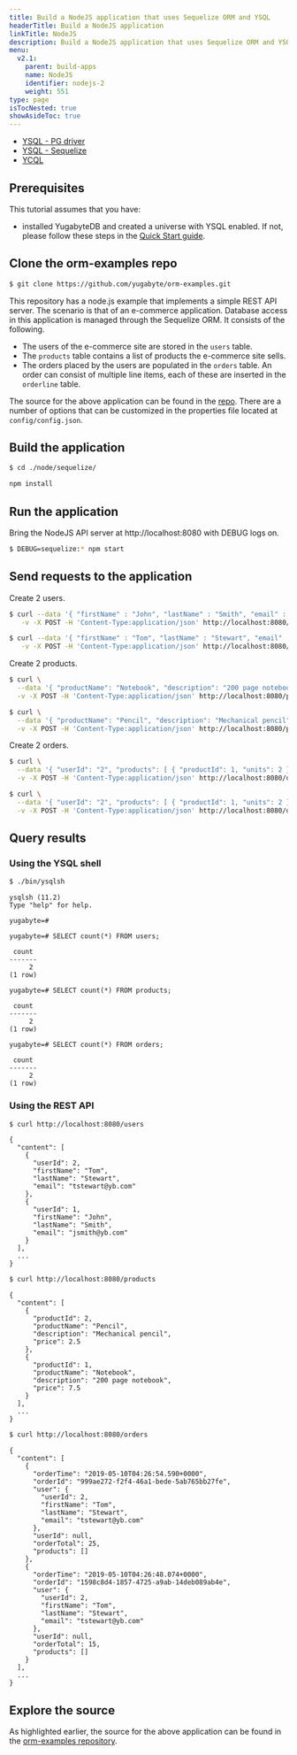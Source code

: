 ```yaml
---
title: Build a NodeJS application that uses Sequelize ORM and YSQL
headerTitle: Build a NodeJS application
linkTitle: NodeJS
description: Build a NodeJS application that uses Sequelize ORM and YSQL.
menu:
  v2.1:
    parent: build-apps
    name: NodeJS
    identifier: nodejs-2
    weight: 551
type: page
isTocNested: true
showAsideToc: true
---
```



<ul class="nav nav-tabs-alt nav-tabs-yb">
  <li >
    <a href="/latest/quick-start/build-apps/nodejs/ysql-pg" class="nav-link ">
      <i class="icon-postgres" aria-hidden="true"></i>
      YSQL - PG driver
    </a>
  </li>
  <li >
    <a href="/latest/quick-start/build-apps/nodejs/ysql-sequelize" class="nav-link active">
      <i class="icon-postgres" aria-hidden="true"></i>
      YSQL - Sequelize
    </a>
  </li>
  <li>
    <a href="/latest/quick-start/build-apps/nodejs/ycql" class="nav-link">
      <i class="icon-cassandra" aria-hidden="true"></i>
      YCQL
    </a>
  </li>
</ul>


## Prerequisites

This tutorial assumes that you have:

- installed YugabyteDB and created a universe with YSQL enabled. If not, please follow these steps in the [Quick Start guide](../../../../quick-start/explore-ysql/).

## Clone the orm-examples repo

```sh
$ git clone https://github.com/yugabyte/orm-examples.git
```

This repository has a node.js example that implements a simple REST API server. The scenario is that of an e-commerce application. Database access in this application is managed through the Sequelize ORM. It consists of the following.

- The users of the e-commerce site are stored in the `users` table.
- The `products` table contains a list of products the e-commerce site sells.
- The orders placed by the users are populated in the `orders` table. An order can consist of multiple line items, each of these are inserted in the `orderline` table.

The source for the above application can be found in the [repo](https://github.com/yugabyte/orm-examples/tree/master/node/sequelize). There are a number of options that can be customized in the properties file located at `config/config.json`. 

## Build the application

```sh
$ cd ./node/sequelize/
```

```sh
npm install
```

## Run the application

Bring the NodeJS API server at http://localhost:8080 with DEBUG logs on.

```sh
$ DEBUG=sequelize:* npm start
```

## Send requests to the application

Create 2 users.

```sh
$ curl --data '{ "firstName" : "John", "lastName" : "Smith", "email" : "jsmith@yb.com" }' \
   -v -X POST -H 'Content-Type:application/json' http://localhost:8080/users
```
```sh
$ curl --data '{ "firstName" : "Tom", "lastName" : "Stewart", "email" : "tstewart@yb.com" }' \
   -v -X POST -H 'Content-Type:application/json' http://localhost:8080/users
```

Create 2 products.

```sh
$ curl \
  --data '{ "productName": "Notebook", "description": "200 page notebook", "price": 7.50 }' \
  -v -X POST -H 'Content-Type:application/json' http://localhost:8080/products
```

```sh
$ curl \
  --data '{ "productName": "Pencil", "description": "Mechanical pencil", "price": 2.50 }' \
  -v -X POST -H 'Content-Type:application/json' http://localhost:8080/products
```

Create 2 orders.

```sh
$ curl \
  --data '{ "userId": "2", "products": [ { "productId": 1, "units": 2 } ] }' \
  -v -X POST -H 'Content-Type:application/json' http://localhost:8080/orders
```

```sh
$ curl \
  --data '{ "userId": "2", "products": [ { "productId": 1, "units": 2 }, { "productId": 2, "units": 4 } ] }' \
  -v -X POST -H 'Content-Type:application/json' http://localhost:8080/orders
```

## Query results

### Using the YSQL shell

```sh
$ ./bin/ysqlsh 
```

```
ysqlsh (11.2)
Type "help" for help.

yugabyte=#
```

```postgresql
yugabyte=# SELECT count(*) FROM users;
```

```
 count 
-------
     2
(1 row)
```

```postgresql
yugabyte=# SELECT count(*) FROM products;
```

```
 count 
-------
     2
(1 row)
```

```postgresql
yugabyte=# SELECT count(*) FROM orders;
```

```
 count 
-------
     2
(1 row)
```

### Using the REST API

```sh
$ curl http://localhost:8080/users
```

```
{
  "content": [
    {
      "userId": 2,
      "firstName": "Tom",
      "lastName": "Stewart",
      "email": "tstewart@yb.com"
    },
    {
      "userId": 1,
      "firstName": "John",
      "lastName": "Smith",
      "email": "jsmith@yb.com"
    }
  ],
  ...
}  
```

```sh
$ curl http://localhost:8080/products
```
```
{
  "content": [
    {
      "productId": 2,
      "productName": "Pencil",
      "description": "Mechanical pencil",
      "price": 2.5
    },
    {
      "productId": 1,
      "productName": "Notebook",
      "description": "200 page notebook",
      "price": 7.5
    }
  ],
  ...
}  
```

```sh
$ curl http://localhost:8080/orders
```

```
{
  "content": [
    {
      "orderTime": "2019-05-10T04:26:54.590+0000",
      "orderId": "999ae272-f2f4-46a1-bede-5ab765bb27fe",
      "user": {
        "userId": 2,
        "firstName": "Tom",
        "lastName": "Stewart",
        "email": "tstewart@yb.com"
      },
      "userId": null,
      "orderTotal": 25,
      "products": []
    },
    {
      "orderTime": "2019-05-10T04:26:48.074+0000",
      "orderId": "1598c8d4-1857-4725-a9ab-14deb089ab4e",
      "user": {
        "userId": 2,
        "firstName": "Tom",
        "lastName": "Stewart",
        "email": "tstewart@yb.com"
      },
      "userId": null,
      "orderTotal": 15,
      "products": []
    }
  ],
  ...
}  
```

## Explore the source

As highlighted earlier, the source for the above application can be found in the [orm-examples repository](https://github.com/yugabyte/orm-examples/tree/master/node/sequelize).
